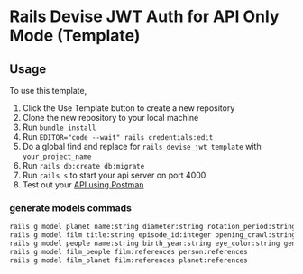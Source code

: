 # Rails Devise JWT Auth for API Only Mode (Template)


## Usage

To use this template,

1. Click the Use Template button to create a new repository
2. Clone the new repository to your local machine
3. Run `bundle install`
4. Run `EDITOR="code --wait" rails credentials:edit`
5. Do a global find and replace for `rails_devise_jwt_template` with `your_project_name`
6. Run `rails db:create db:migrate`
7. Run `rails s` to start your api server on port 4000
8. Test out your [API using Postman](https://www.postman.com/orange-capsule-983544/workspace/rails-jwt)

### generate models commads

```bash
rails g model planet name:string diameter:string rotation_period:string orbital_period:string gravity:string population:string climate:string terrain:string surface_water:string created:time edited:time
rails g model film title:string episode_id:integer opening_crawl:string director:string producer:string release_date:time created:time edited:time
rails g model people name:string birth_year:string eye_color:string gender:string hair_color:string height:string mass:string skin_color:string homeworld:integer created:time edited:time planet:references
rails g model film_people film:references person:references
rails g model film_planet film:references planet:references
```